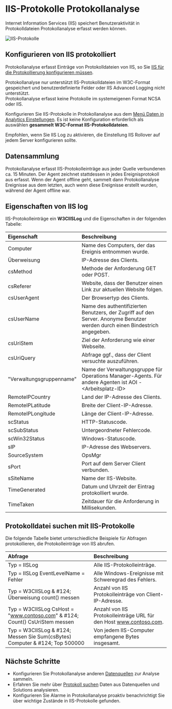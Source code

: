<properties
   pageTitle="IIS-Protokolle Protokollanalyse | Microsoft Azure"
   description="Internet Information Services (IIS) speichert Benutzeraktivität in Protokolldateien Protokollanalyse erfasst werden können.  Dieser Artikel beschreibt mehrere IIS-Protokolle und Details des in OMS-Repository erstellten Datensätze konfigurieren."
   services="log-analytics"
   documentationCenter=""
   authors="bwren"
   manager="jwhit"
   editor="tysonn" />
<tags
   ms.service="log-analytics"
   ms.devlang="na"
   ms.topic="article"
   ms.tgt_pltfrm="na"
   ms.workload="infrastructure-services"
   ms.date="10/18/2016"
   ms.author="bwren" />

# <a name="iis-logs-in-log-analytics"></a>IIS-Protokolle Protokollanalyse
Internet Information Services (IIS) speichert Benutzeraktivität in Protokolldateien Protokollanalyse erfasst werden können.  

![IIS-Protokolle](media/log-analytics-data-sources-iis-logs/overview.png)

## <a name="configuring-iis-logs"></a>Konfigurieren von IIS protokolliert
Protokollanalyse erfasst Einträge von Protokolldateien von IIS, so Sie [IIS für die Protokollierung konfigurieren müssen](https://technet.microsoft.com/library/hh831775.aspx).

Protokollanalyse nur unterstützt IIS-Protokolldateien im W3C-Format gespeichert und benutzerdefinierte Felder oder IIS Advanced Logging nicht unterstützt.  
Protokollanalyse erfasst keine Protokolle im systemeigenen Format NCSA oder IIS.

Konfigurieren Sie IIS-Protokolle in Protokollanalyse aus dem [Menü Daten in Analytics Einstellungen](log-analytics-data-sources.md#configuring-data-sources).  Es ist keine Konfiguration erforderlich als auswählen **gesammelt W3C-Format IIS-Protokolldateien**.

Empfohlen, wenn Sie IIS Log zu aktivieren, die Einstellung IIS Rollover auf jedem Server konfigurieren sollte.


## <a name="data-collection"></a>Datensammlung

Protokollanalyse erfasst IIS-Protokolleinträge aus jeder Quelle verbundenen ca. 15 Minuten.  Der Agent zeichnet stattdessen in jedes Ereignisprotokoll aus erfasst.  Wenn der Agent offline geht, sammelt dann Protokollanalyse Ereignisse aus dem letzten, auch wenn diese Ereignisse erstellt wurden, während der Agent offline war.


## <a name="iis-log-record-properties"></a>Eigenschaften von IIS log

IIS-Protokolleinträge ein **W3CIISLog** und die Eigenschaften in der folgenden Tabelle:

| Eigenschaft | Beschreibung |
|:--|:--|
| Computer | Name des Computers, der das Ereignis entnommen wurde. |
| Überweisung | IP-Adresse des Clients. |
| csMethod | Methode der Anforderung GET oder POST. |
| csReferer | Website, dass der Benutzer einen Link zur aktuellen Website folgen. |
| csUserAgent | Der Browsertyp des Clients. |
| csUserName | Name des authentifizierten Benutzers, der Zugriff auf den Server. Anonyme Benutzer werden durch einen Bindestrich angegeben. |
| csUriStem | Ziel der Anforderung wie einer Webseite. |
| csUriQuery | Abfrage ggf., dass der Client versuchte auszuführen. |
| "Verwaltungsgruppenname" | Name der Verwaltungsgruppe für Operations Manager-Agents.  Für andere Agenten ist AOI -\<Arbeitsplatz-ID\> |
| RemoteIPCountry | Land der IP-Adresse des Clients. |
| RemoteIPLatitude | Breite der Client-IP-Adresse. |
| RemoteIPLongitude | Länge der Client-IP-Adresse. |
| scStatus | HTTP-Statuscode. |
| scSubStatus | Untergeordneter Fehlercode. |
| scWin32Status | Windows-Statuscode. |
| sIP | IP-Adresse des Webservers. |
| SourceSystem  | OpsMgr |
| sPort | Port auf dem Server Client verbunden. |
| sSiteName | Name der IIS-Website. |
| TimeGenerated | Datum und Uhrzeit der Eintrag protokolliert wurde. |
| TimeTaken | Zeitdauer für die Anforderung in Millisekunden. |

## <a name="log-searches-with-iis-logs"></a>Protokolldatei suchen mit IIS-Protokolle

Die folgende Tabelle bietet unterschiedliche Beispiele für Abfragen protokollieren, die Protokolleinträge von IIS abrufen.

| Abfrage | Beschreibung |
|:--|:--|
| Typ = IISLog | Alle IIS-Protokolleinträge. |
| Typ = IISLog EventLevelName = Fehler | Alle Windows-Ereignisse mit Schweregrad des Fehlers. |
| Typ = W3CIISLog & #124; Überweisung count() messen | Anzahl von IIS Protokolleinträge von Client-IP-Adresse. |
| Typ = W3CIISLog CsHost = "www.contoso.com" & #124; Count() CsUriStem messen | Anzahl von IIS Protokolleinträge URL für den Host www.contoso.com. |
| Typ = W3CIISLog & #124; Messen Sie Sum(csBytes) Computer & #124; Top 500000| Von jedem IIS-Computer empfangene Bytes insgesamt. |

## <a name="next-steps"></a>Nächste Schritte

- Konfigurieren Sie Protokollanalyse anderen [Datenquellen](log-analytics-data-sources.md) zur Analyse sammeln.
- Erfahren Sie mehr über [Protokoll suchen](log-analytics-log-searches.md) Daten aus Datenquellen und Solutions analysieren.
- Konfigurieren Sie Alarme in Protokollanalyse proaktiv benachrichtigt Sie über wichtige Zustände in IIS-Protokolle gefunden.
